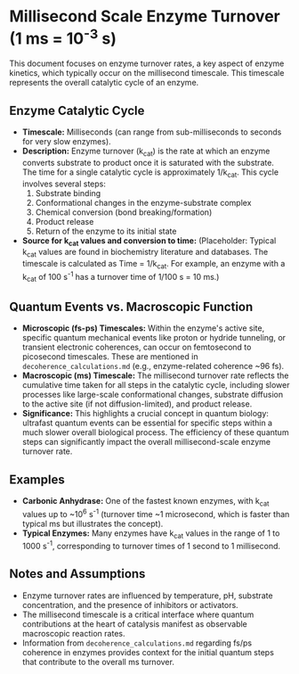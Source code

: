 # Millisecond Scale Enzyme Turnover (1 ms = 10<sup>-3</sup> s)

This document focuses on enzyme turnover rates, a key aspect of enzyme kinetics, which typically occur on the millisecond timescale. This timescale represents the overall catalytic cycle of an enzyme.

## Enzyme Catalytic Cycle

*   **Timescale:** Milliseconds (can range from sub-milliseconds to seconds for very slow enzymes).
*   **Description:** Enzyme turnover (k<sub>cat</sub>) is the rate at which an enzyme converts substrate to product once it is saturated with the substrate. The time for a single catalytic cycle is approximately 1/k<sub>cat</sub>. This cycle involves several steps:
    1.  Substrate binding
    2.  Conformational changes in the enzyme-substrate complex
    3.  Chemical conversion (bond breaking/formation)
    4.  Product release
    5.  Return of the enzyme to its initial state
*   **Source for k<sub>cat</sub> values and conversion to time:** (Placeholder: Typical k<sub>cat</sub> values are found in biochemistry literature and databases. The timescale is calculated as Time = 1/k<sub>cat</sub>. For example, an enzyme with a k<sub>cat</sub> of 100 s<sup>-1</sup> has a turnover time of 1/100 s = 10 ms.)

## Quantum Events vs. Macroscopic Function

*   **Microscopic (fs-ps) Timescales:** Within the enzyme's active site, specific quantum mechanical events like proton or hydride tunneling, or transient electronic coherences, can occur on femtosecond to picosecond timescales. These are mentioned in `decoherence_calculations.md` (e.g., enzyme-related coherence ~96 fs).
*   **Macroscopic (ms) Timescale:** The millisecond turnover rate reflects the cumulative time taken for all steps in the catalytic cycle, including slower processes like large-scale conformational changes, substrate diffusion to the active site (if not diffusion-limited), and product release.
*   **Significance:** This highlights a crucial concept in quantum biology: ultrafast quantum events can be essential for specific steps within a much slower overall biological process. The efficiency of these quantum steps can significantly impact the overall millisecond-scale enzyme turnover rate.

## Examples

*   **Carbonic Anhydrase:** One of the fastest known enzymes, with k<sub>cat</sub> values up to ~10<sup>6</sup> s<sup>-1</sup> (turnover time ~1 microsecond, which is faster than typical ms but illustrates the concept).
*   **Typical Enzymes:** Many enzymes have k<sub>cat</sub> values in the range of 1 to 1000 s<sup>-1</sup>, corresponding to turnover times of 1 second to 1 millisecond.

## Notes and Assumptions

*   Enzyme turnover rates are influenced by temperature, pH, substrate concentration, and the presence of inhibitors or activators.
*   The millisecond timescale is a critical interface where quantum contributions at the heart of catalysis manifest as observable macroscopic reaction rates.
*   Information from `decoherence_calculations.md` regarding fs/ps coherence in enzymes provides context for the initial quantum steps that contribute to the overall ms turnover.
